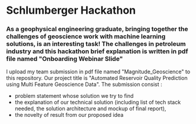 # Schlumberger Hackathon
### As a geophysical engineering graduate, bringing together the challenges of geoscience work with machine learning solutions, is an interesting task! The challenges in petroleum industry and this hackathon brief explanation is written in pdf file named "Onboarding Webinar Slide"

I upload my team submission in pdf file named "Magnitude_Geoscience" to this repository. Our project title is "Automated Reservoir Quality Prediction using Multi Feature Geoscience Data".
The submission consist : 
- problem statement whose solution we try to find
- the explanation of our technical solution (including list of tech stack needed, the solution architecture and mockup of final report), 
- the novelty of result from our proposed idea
